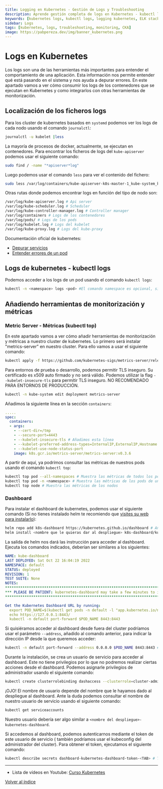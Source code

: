 ```yaml
---
title: Logging en Kubernetes - Gestión de Logs y Troubleshooting
description: Aprende gestión completa de logs en Kubernetes - kubectl logs, agregación con ELK Stack, Fluentd, troubleshooting y debugging de aplicaciones en producción.
keywords: [kubernetes logs, kubectl logs, logging kubernetes, ELK stack kubernetes, fluentd kubernetes, troubleshooting kubernetes, debugging pods]
sidebar: Logs
tags: [kubernetes, logs, troubleshooting, monitoring, CKA]
image: https://pabpereza.dev/img/banner_kubernetes.png
---
```


# Logs en Kubernetes

Los logs son una de las herramientas más importantes para entender el comportamiento de una aplicación. Esta información nos permite entender qué está pasando en el sistema y nos ayuda a depurar errores. En este apartado vamos a ver cómo consumir los logs de los contenedores que se ejecutan en Kubernetes y como integrarlos con otras herramientas de monitorización.

## Localización de los ficheros logs
Para los cluster  de kubernetes basados en `systemd` podemos ver los logs de cada nodo usando el comando `journalctl`:
```bash
journalctl -u kubelet |less
```

La mayoría de procesos de docker, actualmente, se ejecutan en contenedores. Para encontrar los ficheros de logs del `kube-apiserver` podemos usar el siguiente comando:
```bash
sudo find / -name "*apiserver*log"
```

Luego podemos usar el comando `less` para ver el contenido del fichero:
```bash
sudo less /var/log/containers/kube-apiserver-k8s-master-1_kube-system_kube-apiserver-1.log # Usa las rutas obtenidas en el comando anterior
```

Otras rutas donde podemos encontrar logs en función del tipo de nodo son:
```bash
/var/log/kube-apiserver.log # Api server
/var/log/kube-scheduler.log # Scheduler
/var/log/kube-controller-manager.log # Controller manager
/var/log/containers # Logs de los contenedores
/var/log/pods/ # Logs de los pods
/var/log/kubelet.log # Logs del kubelet
/var/log/kube-proxy.log # Logs del kube-proxy
```

Documentación oficial de kubernetes:
* [Depurar servicios](https://kubernetes.io/docs/tasks/debug/debug-application/debug-service/)
* [Entender errores de un pod](https://kubernetes.io/docs/tasks/debug/debug-application/determine-reason-pod-failure/)


## Logs de kubernetes - kubectl logs
Podemos acceder a los logs de un pod usando el comando `kubectl logs`:
```bash
kubectl -n <namespace> logs <pod> #El comando namespace es opcional, si no se especifica se usa el namespace por defecto
```


## Añadiendo herramientas de monitorización y métricas

### Metric Server - Métricas (kubectl top)
En este apartado vamos a ver cómo añadir herramientas de monitorización y métricas a nuestro cluster de kubernetes. Lo primero será instalar "metrics-server" en nuestro cluster. Para ello vamos a usar el siguiente comando:
```bash
kubectl apply -f https://github.com/kubernetes-sigs/metrics-server/releases/latest/download/components.yaml
```

Para entornos de prueba o desarrollo, podemos permitir TLS inseguro. Su certificado es x509 auto firmado y no será válido. Podemos utilizar la flag `--kubelet-insecure-tls` para permitir TLS inseguro. NO RECOMENDADO PARA ENTORNOS DE PRODUCCIÓN.
```bash
kubectl -n kube-system edit deployment metrics-server
```

Añadimos la siguiente línea en la sección `containers`:
```yaml
.....
spec:
  containers:
  - args:
	- --cert-dir=/tmp
	- --secure-port=4443
	- --kubelet-insecure-tls # Añadimos esta línea
	- --kubelet-preferred-address-types=InternalIP,ExternalIP,Hostname
	- --kubelet-use-node-status-port
	image: k8s.gcr.io/metrics-server/metrics-server:v0.3.6
```

A partir de aquí, ya podrímos consultar las métricas de nuestros pods usando el comando `kubectl top`:
```bash
kubectl top pod --all-namespaces # Muestra las métricas de todos los pods
kubectl top pod -n <namespace> # Muestra las métricas de los pods de un namespace
kubectl top node # Muestra las métricas de los nodos
```

### Dashboard
Para instalar el dashboard de kubernetes, podemos usar el siguiente comando (Si no tienes instalado helm te recomiendo que [visites su web para instalarlo](https://helm.sh/docs/intro/install/)):
```bash
helm repo add k8s-dashboard https://kubernetes.github.io/dashboard # Añadimos el repositorio a helm
helm install <nombre que le quieras dar al despliegue> k8s-dashboard/kubernetes-dashboard 
```

La salida de helm nos dará las instrucción para acceder al dashboard. Ejecuta los comandos indicados, deberían ser similares a los siguientes:
```yaml
NAME: kube-dashboard
LAST DEPLOYED: Sat Oct 22 16:04:19 2022
NAMESPACE: default
STATUS: deployed
REVISION: 1
TEST SUITE: None
NOTES:
*********************************************************************************
*** PLEASE BE PATIENT: kubernetes-dashboard may take a few minutes to install ***
*********************************************************************************

Get the Kubernetes Dashboard URL by running:
  export POD_NAME=$(kubectl get pods -n default -l "app.kubernetes.io/name=kubernetes-dashboard,app.kubernetes.io/instance=kube-dashboard" -o jsonpath="{.items[0].metadata.name}")
  echo https://127.0.0.1:8443/
  kubectl -n default port-forward $POD_NAME 8443:8443
```

Si quisiéramos acceder al dashboard desde fuera del cluster podríamos usar el parámetro `--address`, añadido al comando anterior, para indicar la dirección IP desde la que queremos acceder:
```bash
kubectl -n default port-forward --address 0.0.0.0 $POD_NAME 8443:8443 # Así cualuier usuario de la red podrá acceder al dashboard, ojo si no es lo que queremos
```

Durante la instalación, se crea un usuario de servicio para acceder al dashboard. Este no tiene privilegios por lo que no podremos realizar ciertas acciones desde el dashboard. Podemos asignarle privilegios de administrador usando el siguiente comando:
```bash
kubectl create clusterrolebinding dashaccess --clusterrole=cluster-admin --serviceaccount=default:<nombre del usuario>
```

¡OJO! El nombre de usuario depende del nombre que le hayamos dado al despliegue al dashboard. Ante la duda podemos consultar el nombre de nuestro usuario de servicio usando el siguiente comando:
```bash
kubectl get serviceaccounts 
```
Nuestro usuario debería ser algo similar a `<nombre del despliegue>-kubernetes-dashboard`.

Si accedemos al dashboard, podemos autenticarnos mediante el token de este usuario de servicio ( también podríamos usar el kubeconfig del administrador del cluster). Para obtener el token, ejecutamos el siguiente comando:
```bash
kubectl describe secrets dashboard-kubernetes-dashboard-token-<TAB> # TAB para autocompletar el nombre completo del secret
```



---
* Lista de vídeos en Youtube: [Curso Kubernetes](https://www.youtube.com/playlist?list=PLQhxXeq1oc2k9MFcKxqXy5GV4yy7wqSma)

[Volver al índice](README.md#índice)